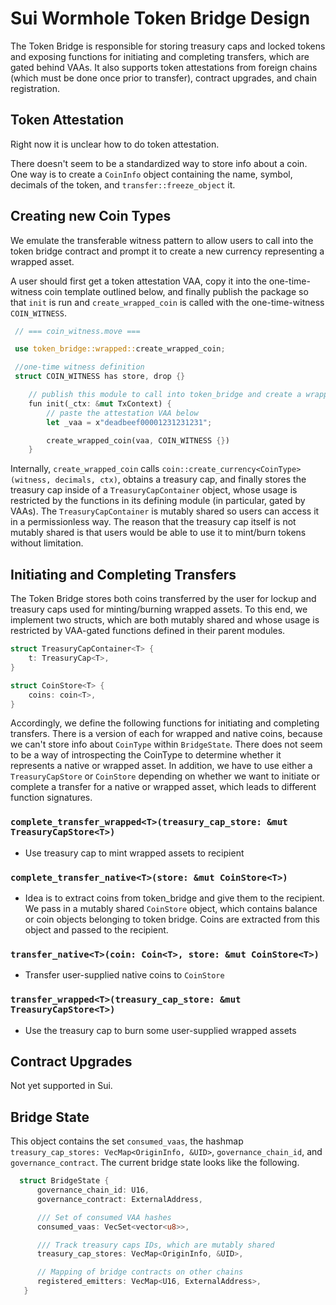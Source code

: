 # Sui Wormhole Token Bridge Design

The Token Bridge is responsible for storing treasury caps and locked tokens and exposing functions for initiating and completing transfers, which are gated behind VAAs. It also supports token attestations from foreign chains (which must be done once prior to transfer), contract upgrades, and chain registration.

## Token Attestation

Right now it is unclear how to do token attestation.

There doesn't seem to be a standardized way to store info about a coin. One way is to create a `CoinInfo` object containing the name, symbol, decimals of the token, and `transfer::freeze_object` it.

## Creating new Coin Types
We emulate the transferable witness pattern to allow users to call into the token bridge contract and prompt it to create a new currency representing a wrapped asset.

A user should first get a token attestation VAA, copy it into the one-time-witness coin template outlined below, and finally publish the package so that
`init` is run and `create_wrapped_coin` is called with the one-time-witness `COIN_WITNESS`.

```rust
 // === coin_witness.move ===

 use token_bridge::wrapped::create_wrapped_coin;

 //one-time witness definition
 struct COIN_WITNESS has store, drop {}

    // publish this module to call into token_bridge and create a wrapped coin
    fun init(_ctx: &mut TxContext) {
        // paste the attestation VAA below
        let _vaa = x"deadbeef00001231231231";

        create_wrapped_coin(vaa, COIN_WITNESS {})
    }
```

Internally, `create_wrapped_coin` calls `coin::create_currency<CoinType>(witness, decimals, ctx)`, obtains a treasury cap, and finally stores
the treasury cap inside of a `TreasuryCapContainer` object, whose usage is restricted by the functions in its defining module (in particular, gated by VAAs). The `TreasuryCapContainer` is mutably shared so users can access it in a permissionless way. The reason that the treasury cap itself
is not mutably shared is that users would be able to use it to mint/burn tokens without limitation.


## Initiating and Completing Transfers

The Token Bridge stores both coins transferred by the user for lockup and treasury caps used for minting/burning wrapped assets. To this end, we implement two structs, which are both mutably shared and whose usage is restricted by VAA-gated functions defined in their parent modules.

```rust
struct TreasuryCapContainer<T> {
	t: TreasuryCap<T>,
}
```

```rust
struct CoinStore<T> {
	coins: coin<T>,
}
```

Accordingly, we define the following functions for initiating and completing transfers. There is a version of each for wrapped and native coins, because we can't store info about `CoinType` within `BridgeState`. There does not seem to be a way of introspecting the CoinType to determine whether it represents a native or wrapped asset. In addition, we have to use either a `TreasuryCapStore` or `CoinStore` depending on whether we want to initiate or complete a transfer for a native or wrapped asset, which leads to different function signatures.

### `complete_transfer_wrapped<T>(treasury_cap_store: &mut TreasuryCapStore<T>)`
- Use treasury cap to mint wrapped assets to recipient

### `complete_transfer_native<T>(store: &mut CoinStore<T>)`
- Idea is to extract coins from token_bridge and give them to the recipient. We pass in a mutably shared `CoinStore` object, which contains balance or coin objects belonging to token bridge. Coins are extracted from this object and passed to the recipient.

### `transfer_native<T>(coin: Coin<T>, store: &mut CoinStore<T>)`
- Transfer user-supplied native coins to `CoinStore`
### `transfer_wrapped<T>(treasury_cap_store: &mut TreasuryCapStore<T>)`
- Use the treasury cap to burn some user-supplied wrapped assets

## Contract Upgrades
Not yet supported in Sui.

## Bridge State
This object contains the set `consumed_vaas`, the hashmap `treasury_cap_stores: VecMap<OriginInfo, &UID>`, `governance_chain_id`, and `governance_contract`. The current bridge state looks like the following.

```rust
  struct BridgeState {
      governance_chain_id: U16,
      governance_contract: ExternalAddress,

      /// Set of consumed VAA hashes
      consumed_vaas: VecSet<vector<u8>>,

      /// Track treasury caps IDs, which are mutably shared
      treasury_cap_stores: VecMap<OriginInfo, &UID>,

      // Mapping of bridge contracts on other chains
      registered_emitters: VecMap<U16, ExternalAddress>,
   }
```
